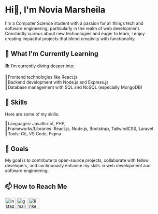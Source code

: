 ### <h1>Hi👋, I'm Novia Marsheila</h1>
<p align="left">I'm a Computer Science student with a passion for all things tech and software engineering, particularly in the realm of web development. Constantly curious about new technologies and eager to learn, I enjoy creating impactful projects that blend creativity with functionality.</p>

<h2>🌱 What I'm Currently Learning</h2>
<p>📚 I'm currently diving deeper into:</p>
🌛Frontend technologies like React.js <br/>
🌛Backend development with Node.js and Express.js <br/>
🌛Database management with SQL and NoSQL (especially MongoDB) <br/>

<h2>💼 Skills</h2>
<p>Here are some of my skills: </p>
💫Languages: JavaScript, PHP, <br/>
💫Frameworks/Libraries: React.js, Node.js, Bootstrap, TailwindCSS, Laravel <br/>
💫Tools: Git, VS Code, Figma <br/>

<h2>🚀 Goals</h2>
My goal is to contribute to open-source projects, collaborate with fellow developers, and continuously enhance my skills in web development and software engineering. <br/>

###
<!--
<div align="left">
  <img src="https://github-readme-stats.vercel.app/api?username=noviamarsheila&hide_title=false&hide_rank=false&show_icons=true&include_all_commits=true&count_private=true&disable_animations=false&theme=dracula&locale=en&hide_border=false" height="150" alt="stats graph"  />
  <img src="https://github-readme-stats.vercel.app/api/top-langs?username=noviamarsheila&locale=en&hide_title=false&layout=compact&card_width=320&langs_count=5&theme=dracula&hide_border=false" height="150" alt="languages graph"  />
</div>
-->
###

###
<h2>📫 How to Reach Me</h2>
<div align="left">
 <a href="https://instagram.com/nvvamrsl">
  <img src="https://img.shields.io/static/v1?message=Instagram&logo=instagram&label=&color=E4405F&logoColor=white&labelColor=&style=for-the-badge" height="35" alt="instagram logo"  />
 </a>
 <a href="mailto:alamatemail@gmail.com">
   <img src="https://img.shields.io/static/v1?message=Gmail&logo=gmail&label=&color=D14836&logoColor=white&labelColor=&style=for-the-badge" height="35" alt="gmail logo"  />
 </a>
 <a href="https://www.linkedin.com/in/noviamarsheila/">
  <img src="https://img.shields.io/static/v1?message=LinkedIn&logo=linkedin&label=&color=0077B5&logoColor=white&labelColor=&style=for-the-badge" height="35" alt="linkedin logo"  />
 </a>
</div>

###

